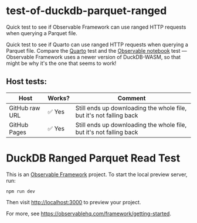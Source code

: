 # test-of-duckdb-parquet-ranged
Quick test to see if Observable Framework can use ranged HTTP requests when querying a Parquet file.

Quick test to see if Quarto can use ranged HTTP requests when querying a Parquet file. Compare the [Quarto](https://github.com/jimjam-slam/test-quarto-duckdb-parquet-ranged) test and the [Observable notebook](https://observablehq.com/@jimjamslam/ranged-parquet-duckdb-test) test — Observable Framework uses a newer version of DuckDB-WASM, so that might be why it's the one that seems to work!

## Host tests:

**Host**         | **Works?** | **Comment**
-----------------|------------|--------------
GitHub raw URL   | ✅ Yes     | Still ends up downloading the whole file, but it's not falling back
GitHub Pages     | ✅ Yes     | Still ends up downloading the whole file, but it's not falling back

# DuckDB Ranged Parquet Read Test

This is an [Observable Framework](https://observablehq.com/framework) project. To start the local preview server, run:

```
npm run dev
```

Then visit <http://localhost:3000> to preview your project.

For more, see <https://observablehq.com/framework/getting-started>.
